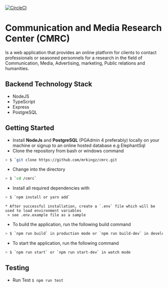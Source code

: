 [![CircleCI](https://circleci.com/gh/mrkingz/cmrc.svg?style=svg)](https://circleci.com/gh/mrkingz/cmrc)

# Communication and Media Research Center (CMRC)
Is a web application that provides an online platform for clients to contact professionals or seasoned personnels for a research in the field of Communication, Media, Advertising, marketing, Public relations and humanities.

## Backend Technology Stack
* NodeJS
* TypeScript
* Express
* PostgreSQL

## Getting Started
* Install **NodeJs** and **PostgreSQL** (PGAdmin 4 preferably) locally on your machine or signup to an online hosted database e.g ElephantSql
* Clone the repository from bash or windows command
```sh
> $ `git clone https://github.com/mrkingz/cmrc.git
```

* Change into the directory
```sh
> $ `cd /cmrc`
```

* Install all required dependencies with
```sh
> $ `npm install or yarn add`
```

```
* After successful installation, create a `.env` file which will be used to load environment variables 
 > see .env.example file as a sample
```

* To build the application, run the following build command
```sh
> $ `npm run build` in production mode or `npm run build-dev` in development mode
```

* To start the application, run the following command
```sh
> $ `npm run start` or `npm run start-dev` in watch mode
```


## Testing
* Run Test `$ npm run test`
